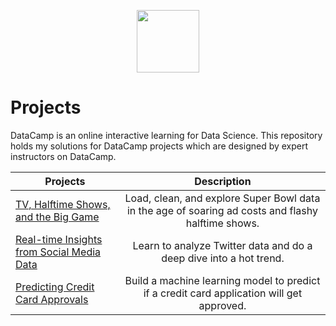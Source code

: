 
<p align="center"><img src="https://user-images.githubusercontent.com/43314028/79369064-f4566480-7f82-11ea-9dd2-3e45d0f681db.png" height="100"></p>

# Projects
DataCamp is an online interactive learning for Data Science. This repository holds my solutions for DataCamp projects which are designed by expert instructors on DataCamp.


| Projects      |Description    |
| ------------- |:-------------:|
| <a href="https://github.com/crushedmonster/DataCamp_Projects/tree/master/TV%2C%20Halftime%20Shows%2C%20and%20the%20Big%20Game">TV, Halftime Shows, and the Big Game</a>| Load, clean, and explore Super Bowl data in the age of soaring ad costs and flashy halftime shows.|
| <a href="https://github.com/crushedmonster/DataCamp_Projects/tree/master/Real-time%20Insights%20from%20Social%20Media%20Data">Real-time Insights from Social Media Data</a>| Learn to analyze Twitter data and do a deep dive into a hot trend.|
| <a href="https://github.com/crushedmonster/DataCamp_Projects/tree/master/Predicting%20Credit%20Card%20Approvals">Predicting Credit Card Approvals</a>| Build a machine learning model to predict if a credit card application will get approved.|


